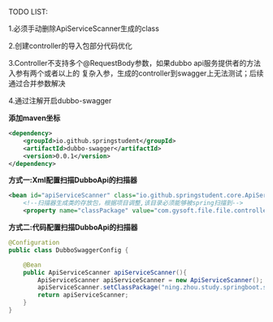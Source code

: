 TODO LIST:

1.必须手动删除ApiServiceScanner生成的class

2.创建controller的导入包部分代码优化

3.Controller不支持多个@RequestBody参数，如果dubbo api服务提供者的方法入参有两个或者以上的
   复杂入参，生成的controller到swagger上无法测试；后续通过合并参数解决

4.通过注解开启dubbo-swagger

**添加maven坐标**

```xml
<dependency>
    <groupId>io.github.springstudent</groupId>
    <artifactId>dubbo-swagger</artifactId>
    <version>0.0.1</version>
</dependency>    
```

**方式一:Xml配置扫描DubboApi的扫描器**

```xml
<bean id="apiServiceScanner" class="io.github.springstudent.core.ApiServiceScanner">    
    <!--扫描器生成类的存放包，根据项目调整,该目录必须能够被spring扫描到-->
    <property name="classPackage" value="com.gysoft.file.file.controller"/></bean>
```

**方式二:代码配置扫描DubboApi的扫描器**

```java
@Configuration
public class DubboSwaggerConfig {

    @Bean
    public ApiServiceScanner apiServiceScanner(){
        ApiServiceScanner apiServiceScanner = new ApiServiceScanner();
        apiServiceScanner.setClassPackage("ning.zhou.study.springboot.studyspringboot.web");
        return apiServiceScanner;
    }
}

```